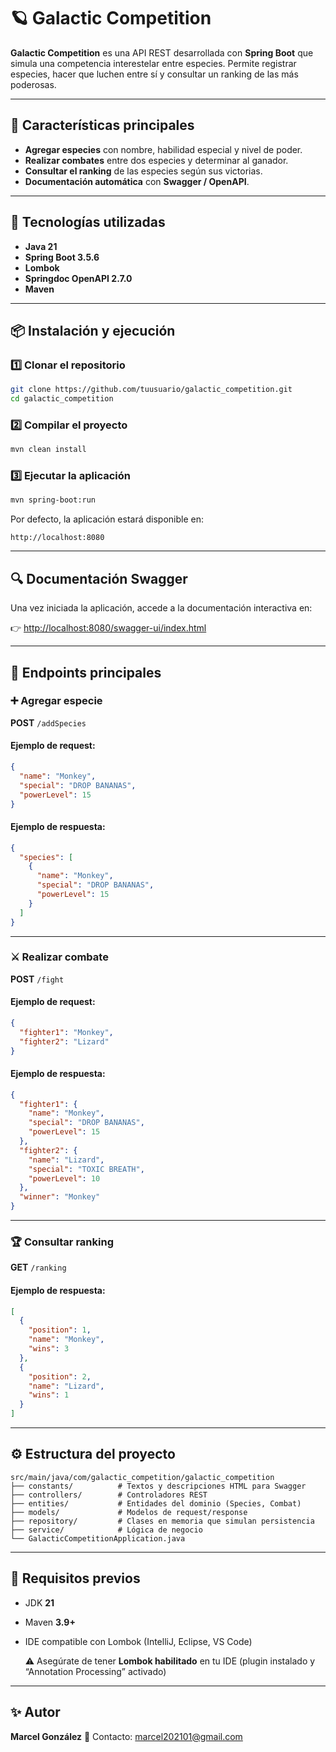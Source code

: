 # 🪐 Galactic Competition

**Galactic Competition** es una API REST desarrollada con **Spring Boot** que simula una competencia interestelar entre especies.
Permite registrar especies, hacer que luchen entre sí y consultar un ranking de las más poderosas.

---

## 🚀 Características principales

* **Agregar especies** con nombre, habilidad especial y nivel de poder.
* **Realizar combates** entre dos especies y determinar al ganador.
* **Consultar el ranking** de las especies según sus victorias.
* **Documentación automática** con **Swagger / OpenAPI**.

---

## 🧩 Tecnologías utilizadas

* **Java 21**
* **Spring Boot 3.5.6**
* **Lombok**
* **Springdoc OpenAPI 2.7.0**
* **Maven**

---

## 📦 Instalación y ejecución

### 1️⃣ Clonar el repositorio

```bash
git clone https://github.com/tuusuario/galactic_competition.git
cd galactic_competition
```

### 2️⃣ Compilar el proyecto

```bash
mvn clean install
```

### 3️⃣ Ejecutar la aplicación

```bash
mvn spring-boot:run
```

Por defecto, la aplicación estará disponible en:

```
http://localhost:8080
```

---

## 🔍 Documentación Swagger

Una vez iniciada la aplicación, accede a la documentación interactiva en:

👉 [http://localhost:8080/swagger-ui/index.html](http://localhost:8080/swagger-ui/index.html)

---

## 🧠 Endpoints principales

### ➕ **Agregar especie**

**POST** `/addSpecies`

#### Ejemplo de request:

```json
{
  "name": "Monkey",
  "special": "DROP BANANAS",
  "powerLevel": 15
}
```

#### Ejemplo de respuesta:

```json
{
  "species": [
    {
      "name": "Monkey",
      "special": "DROP BANANAS",
      "powerLevel": 15
    }
  ]
}
```

---

### ⚔️ **Realizar combate**

**POST** `/fight`

#### Ejemplo de request:

```json
{
  "fighter1": "Monkey",
  "fighter2": "Lizard"
}
```

#### Ejemplo de respuesta:

```json
{
  "fighter1": {
    "name": "Monkey",
    "special": "DROP BANANAS",
    "powerLevel": 15
  },
  "fighter2": {
    "name": "Lizard",
    "special": "TOXIC BREATH",
    "powerLevel": 10
  },
  "winner": "Monkey"
}
```

---

### 🏆 **Consultar ranking**

**GET** `/ranking`

#### Ejemplo de respuesta:

```json
[
  {
    "position": 1,
    "name": "Monkey",
    "wins": 3
  },
  {
    "position": 2,
    "name": "Lizard",
    "wins": 1
  }
]
```

---

## ⚙️ Estructura del proyecto

```
src/main/java/com/galactic_competition/galactic_competition
├── constants/          # Textos y descripciones HTML para Swagger
├── controllers/        # Controladores REST
├── entities/           # Entidades del dominio (Species, Combat)
├── models/             # Modelos de request/response
├── repository/         # Clases en memoria que simulan persistencia
├── service/            # Lógica de negocio
└── GalacticCompetitionApplication.java
```

---

## 🧰 Requisitos previos

* JDK **21**
* Maven **3.9+**
* IDE compatible con Lombok (IntelliJ, Eclipse, VS Code)

  ⚠️ Asegúrate de tener **Lombok habilitado** en tu IDE
  (plugin instalado y “Annotation Processing” activado)

---

## ✨ Autor

**Marcel González**
📧 Contacto: [marcel202101@gmail.com](mailto:marcel202101@gmail.com)


